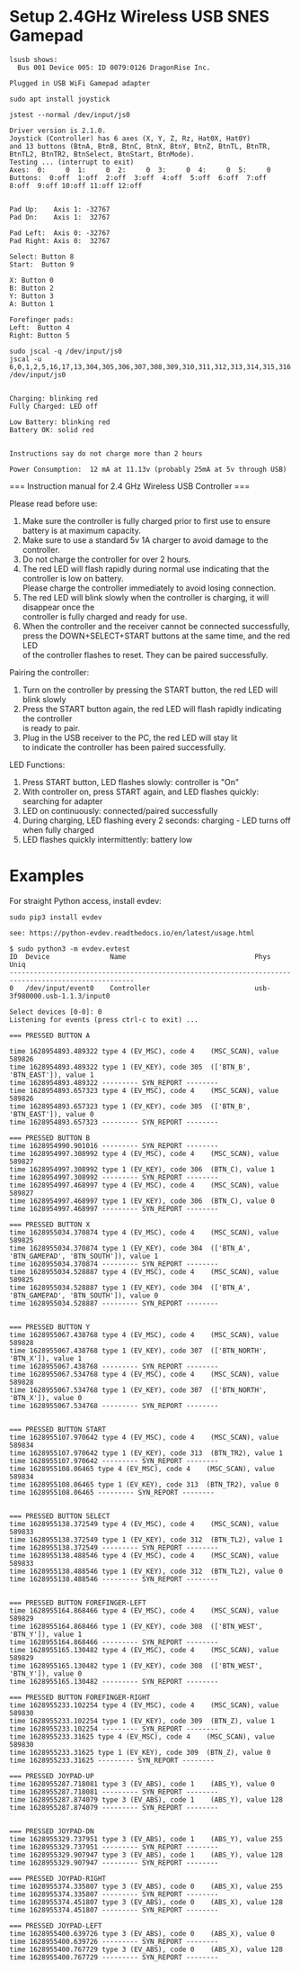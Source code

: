 # Setup 2.4GHz Wireless USB SNES Gamepad

```
lsusb shows:
  Bus 001 Device 005: ID 0079:0126 DragonRise Inc.

Plugged in USB WiFi Gamepad adapter

sudo apt install joystick

jstest --normal /dev/input/js0

Driver version is 2.1.0.
Joystick (Controller) has 6 axes (X, Y, Z, Rz, Hat0X, Hat0Y)
and 13 buttons (BtnA, BtnB, BtnC, BtnX, BtnY, BtnZ, BtnTL, BtnTR, BtnTL2, BtnTR2, BtnSelect, BtnStart, BtnMode).
Testing ... (interrupt to exit)
Axes:  0:     0  1:     0  2:     0  3:     0  4:     0  5:     0 Buttons:  0:off  1:off  2:off  3:off  4:off  5:off  6:off  7:off  8:off  9:off 10:off 11:off 12:off 


Pad Up:    Axis 1: -32767
Pad Dn:    Axis 1:  32767

Pad Left:  Axis 0: -32767
Pad Right: Axis 0:  32767

Select: Button 8
Start:  Button 9

X: Button 0
B: Button 2
Y: Button 3
A: Button 1

Forefinger pads:
Left:  Button 4
Right: Button 5

sudo jscal -q /dev/input/js0
jscal -u 6,0,1,2,5,16,17,13,304,305,306,307,308,309,310,311,312,313,314,315,316 /dev/input/js0


Charging: blinking red 
Fully Charged: LED off

Low Battery: blinking red
Battery OK: solid red


Instructions say do not charge more than 2 hours

Power Consumption:  12 mA at 11.13v (probably 25mA at 5v through USB)
```

=== Instruction manual for 2.4 GHz Wireless USB Controller ===  

Please read before use:  
1. Make sure the controller is fully charged prior to first use to ensure battery is at maximum capacity.  
2. Make sure to use a standard 5v 1A charger to avoid damage to the controller.  
3. Do not charge the controller for over 2 hours.  
4. The red LED will flash rapidly during normal use indicating that the controller is low on battery.  
   Please charge the controller immediately to avoid losing connection.  
5. The red LED will blink slowly when the controller is charging, it will disappear once the   
   controller is fully charged and ready for use.  
6. When the controller and the receiver cannot be connected successfully,  
   press the DOWN+SELECT+START buttons at the same time, and the red LED  
   of the controller flashes to reset.  They can be paired successfully.  


Pairing the controller:  
1. Turn on the controller by pressing the START button, the red LED will blink slowly  
2. Press the START button again, the red LED will flash rapidly indicating the controller  
   is ready to pair.  
3. Plug in the USB receiver to the PC, the red LED will stay lit  
   to indicate the controller has been paired successfully.  


LED Functions:  
1.  Press START button, LED flashes slowly: controller is "On"  
2.  With controller on, press START again, and LED flashes quickly: searching for adapter  
3.  LED on continuously:  connected/paired successfully  
4.  During charging, LED flashing every 2 seconds: charging - LED turns off when fully charged  
5.  LED flashes quickly intermittently:  battery low  


# Examples

For straight Python access, install evdev:
```
sudo pip3 install evdev

see: https://python-evdev.readthedocs.io/en/latest/usage.html

$ sudo python3 -m evdev.evtest
ID  Device               Name                                Phys                                Uniq
-----------------------------------------------------------------------------------------------------
0   /dev/input/event0    Controller                          usb-3f980000.usb-1.1.3/input0           

Select devices [0-0]: 0
Listening for events (press ctrl-c to exit) ...

=== PRESSED BUTTON A

time 1628954893.489322 type 4 (EV_MSC), code 4    (MSC_SCAN), value 589826
time 1628954893.489322 type 1 (EV_KEY), code 305  (['BTN_B', 'BTN_EAST']), value 1
time 1628954893.489322 --------- SYN_REPORT --------
time 1628954893.657323 type 4 (EV_MSC), code 4    (MSC_SCAN), value 589826
time 1628954893.657323 type 1 (EV_KEY), code 305  (['BTN_B', 'BTN_EAST']), value 0
time 1628954893.657323 --------- SYN_REPORT --------

=== PRESSED BUTTON B
time 1628954990.901016 --------- SYN_REPORT --------
time 1628954997.308992 type 4 (EV_MSC), code 4    (MSC_SCAN), value 589827
time 1628954997.308992 type 1 (EV_KEY), code 306  (BTN_C), value 1
time 1628954997.308992 --------- SYN_REPORT --------
time 1628954997.468997 type 4 (EV_MSC), code 4    (MSC_SCAN), value 589827
time 1628954997.468997 type 1 (EV_KEY), code 306  (BTN_C), value 0
time 1628954997.468997 --------- SYN_REPORT --------

=== PRESSED BUTTON X
time 1628955034.370874 type 4 (EV_MSC), code 4    (MSC_SCAN), value 589825
time 1628955034.370874 type 1 (EV_KEY), code 304  (['BTN_A', 'BTN_GAMEPAD', 'BTN_SOUTH']), value 1
time 1628955034.370874 --------- SYN_REPORT --------
time 1628955034.528887 type 4 (EV_MSC), code 4    (MSC_SCAN), value 589825
time 1628955034.528887 type 1 (EV_KEY), code 304  (['BTN_A', 'BTN_GAMEPAD', 'BTN_SOUTH']), value 0
time 1628955034.528887 --------- SYN_REPORT --------


=== PRESSED BUTTON Y
time 1628955067.438768 type 4 (EV_MSC), code 4    (MSC_SCAN), value 589828
time 1628955067.438768 type 1 (EV_KEY), code 307  (['BTN_NORTH', 'BTN_X']), value 1
time 1628955067.438768 --------- SYN_REPORT --------
time 1628955067.534768 type 4 (EV_MSC), code 4    (MSC_SCAN), value 589828
time 1628955067.534768 type 1 (EV_KEY), code 307  (['BTN_NORTH', 'BTN_X']), value 0
time 1628955067.534768 --------- SYN_REPORT --------


=== PRESSED BUTTON START
time 1628955107.970642 type 4 (EV_MSC), code 4    (MSC_SCAN), value 589834
time 1628955107.970642 type 1 (EV_KEY), code 313  (BTN_TR2), value 1
time 1628955107.970642 --------- SYN_REPORT --------
time 1628955108.06465 type 4 (EV_MSC), code 4    (MSC_SCAN), value 589834
time 1628955108.06465 type 1 (EV_KEY), code 313  (BTN_TR2), value 0
time 1628955108.06465 --------- SYN_REPORT --------


=== PRESSED BUTTON SELECT
time 1628955138.372549 type 4 (EV_MSC), code 4    (MSC_SCAN), value 589833
time 1628955138.372549 type 1 (EV_KEY), code 312  (BTN_TL2), value 1
time 1628955138.372549 --------- SYN_REPORT --------
time 1628955138.488546 type 4 (EV_MSC), code 4    (MSC_SCAN), value 589833
time 1628955138.488546 type 1 (EV_KEY), code 312  (BTN_TL2), value 0
time 1628955138.488546 --------- SYN_REPORT --------


=== PRESSED BUTTON FOREFINGER-LEFT
time 1628955164.868466 type 4 (EV_MSC), code 4    (MSC_SCAN), value 589829
time 1628955164.868466 type 1 (EV_KEY), code 308  (['BTN_WEST', 'BTN_Y']), value 1
time 1628955164.868466 --------- SYN_REPORT --------
time 1628955165.130482 type 4 (EV_MSC), code 4    (MSC_SCAN), value 589829
time 1628955165.130482 type 1 (EV_KEY), code 308  (['BTN_WEST', 'BTN_Y']), value 0
time 1628955165.130482 --------- SYN_REPORT --------

=== PRESSED BUTTON FOREFINGER-RIGHT
time 1628955233.102254 type 4 (EV_MSC), code 4    (MSC_SCAN), value 589830
time 1628955233.102254 type 1 (EV_KEY), code 309  (BTN_Z), value 1
time 1628955233.102254 --------- SYN_REPORT --------
time 1628955233.31625 type 4 (EV_MSC), code 4    (MSC_SCAN), value 589830
time 1628955233.31625 type 1 (EV_KEY), code 309  (BTN_Z), value 0
time 1628955233.31625 --------- SYN_REPORT --------

=== PRESSED JOYPAD-UP
time 1628955287.718081 type 3 (EV_ABS), code 1    (ABS_Y), value 0
time 1628955287.718081 --------- SYN_REPORT --------
time 1628955287.874079 type 3 (EV_ABS), code 1    (ABS_Y), value 128
time 1628955287.874079 --------- SYN_REPORT --------


=== PRESSED JOYPAD-DN
time 1628955329.737951 type 3 (EV_ABS), code 1    (ABS_Y), value 255
time 1628955329.737951 --------- SYN_REPORT --------
time 1628955329.907947 type 3 (EV_ABS), code 1    (ABS_Y), value 128
time 1628955329.907947 --------- SYN_REPORT --------

=== PRESSED JOYPAD-RIGHT
time 1628955374.335807 type 3 (EV_ABS), code 0    (ABS_X), value 255
time 1628955374.335807 --------- SYN_REPORT --------
time 1628955374.451807 type 3 (EV_ABS), code 0    (ABS_X), value 128
time 1628955374.451807 --------- SYN_REPORT --------

=== PRESSED JOYPAD-LEFT
time 1628955400.639726 type 3 (EV_ABS), code 0    (ABS_X), value 0
time 1628955400.639726 --------- SYN_REPORT --------
time 1628955400.767729 type 3 (EV_ABS), code 0    (ABS_X), value 128
time 1628955400.767729 --------- SYN_REPORT --------



```
